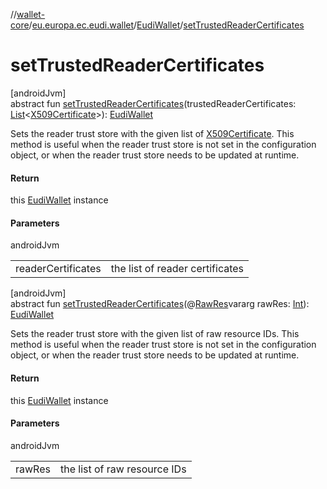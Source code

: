 //[wallet-core](../../../index.md)/[eu.europa.ec.eudi.wallet](../index.md)/[EudiWallet](index.md)/[setTrustedReaderCertificates](set-trusted-reader-certificates.md)

# setTrustedReaderCertificates

[androidJvm]\
abstract fun [setTrustedReaderCertificates](set-trusted-reader-certificates.md)(trustedReaderCertificates: [List](https://kotlinlang.org/api/latest/jvm/stdlib/kotlin-stdlib/kotlin.collections/-list/index.html)&lt;[X509Certificate](https://developer.android.com/reference/kotlin/java/security/cert/X509Certificate.html)&gt;): [EudiWallet](index.md)

Sets the reader trust store with the given list of [X509Certificate](https://developer.android.com/reference/kotlin/java/security/cert/X509Certificate.html). This method is useful when the reader trust store is not set in the configuration object, or when the reader trust store needs to be updated at runtime.

#### Return

this [EudiWallet](index.md) instance

#### Parameters

androidJvm

| | |
|---|---|
| readerCertificates | the list of reader certificates |

[androidJvm]\
abstract fun [setTrustedReaderCertificates](set-trusted-reader-certificates.md)(@[RawRes](https://developer.android.com/reference/kotlin/androidx/annotation/RawRes.html)vararg rawRes: [Int](https://kotlinlang.org/api/latest/jvm/stdlib/kotlin-stdlib/kotlin/-int/index.html)): [EudiWallet](index.md)

Sets the reader trust store with the given list of raw resource IDs. This method is useful when the reader trust store is not set in the configuration object, or when the reader trust store needs to be updated at runtime.

#### Return

this [EudiWallet](index.md) instance

#### Parameters

androidJvm

| | |
|---|---|
| rawRes | the list of raw resource IDs |
